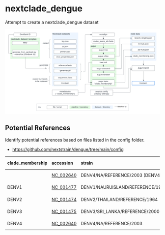 # nextclade_dengue

Attempt to create a nextclade_dengue dataset

![](demo/imgs/00_pipeline.png)

## Potential References

Identify potential references based on files listed in the config folder.

* https://github.com/nextstrain/dengue/tree/main/config

| clade_membership | accession | strain | Nextclade Web |
|:--|:--|:--|:--|
| | [NC_002640](https://www.ncbi.nlm.nih.gov/nuccore/NC_002640) | DENV4/NA/REFERENCE/2003 (DENV4)| [Nextclade all](https://clades.nextstrain.org/?dataset-url=https://github.com/j23414/nextclade_dengue/tree/main/all) |
| DENV1 | [NC_001477](https://www.ncbi.nlm.nih.gov/nuccore/NC_001477) | DENV1/NAURUISLAND/REFERENCE/1997 | [Nextclade denv1](https://clades.nextstrain.org/?dataset-url=https://github.com/j23414/nextclade_dengue/tree/main/denv1) |
| DENV2 | [NC_001474](https://www.ncbi.nlm.nih.gov/nuccore/NC_001474) | DENV2/THAILAND/REFERENCE/1964 | [Nextclade denv2](https://clades.nextstrain.org/?dataset-url=https://github.com/j23414/nextclade_dengue/tree/main/denv2) |
| DENV3 | [NC_001475](https://www.ncbi.nlm.nih.gov/nuccore/NC_001475) | DENV3/SRI_LANKA/REFERENCE/2000 | [Nextclade denv3](https://clades.nextstrain.org/?dataset-url=https://github.com/j23414/nextclade_dengue/tree/main/denv3) |
| DENV4 | [NC_002640](https://www.ncbi.nlm.nih.gov/nuccore/NC_002640) | DENV4/NA/REFERENCE/2003 | [Nextclade denv4](https://clades.nextstrain.org/?dataset-url=https://github.com/j23414/nextclade_dengue/tree/main/denv4) |